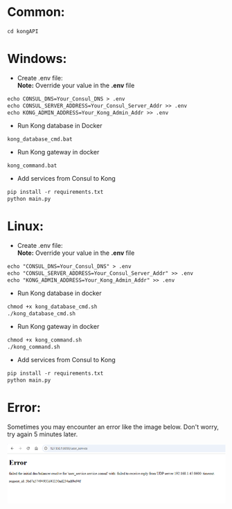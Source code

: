 # Common:
```console
cd kongAPI
```

# Windows:
- Create .env file:  
**Note:** Override your value in the **.env** file
```console
echo CONSUL_DNS=Your_Consul_DNS > .env
echo CONSUL_SERVER_ADDRESS=Your_Consul_Server_Addr >> .env
echo KONG_ADMIN_ADDRESS=Your_Kong_Admin_Addr >> .env
```
- Run Kong database in Docker
```console
kong_database_cmd.bat
```
- Run Kong gateway in docker
```console
kong_command.bat
```
- Add services from Consul to Kong
```console
pip install -r requirements.txt
python main.py
```

# Linux:
- Create .env file:  
**Note:** Override your value in the **.env** file
```console
echo "CONSUL_DNS=Your_Consul_DNS" > .env
echo "CONSUL_SERVER_ADDRESS=Your_Consul_Server_Addr" >> .env
echo "KONG_ADMIN_ADDRESS=Your_Kong_Admin_Addr" >> .env
```
- Run Kong database in docker
```console
chmod +x kong_database_cmd.sh
./kong_database_cmd.sh
```
- Run Kong gateway in docker
```console
chmod +x kong_command.sh
./kong_command.sh
```
- Add services from Consul to Kong
```console
pip install -r requirements.txt
python main.py
```

# Error:
Sometimes you may encounter an error like the image below. Don't worry, try again 5 minutes later.

![Error Image](./assets/error.png)
